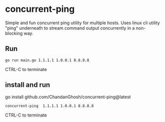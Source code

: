 # concurrent-ping
Simple and fun concurrent ping utility for multiple hosts. 
Uses linux cli utility "ping" underneath to stream command output concurrently in a non-blocking way.

## Run
```
go run main.go 1.1.1.1 1.0.0.1 8.8.8.8
```
CTRL-C to terminate

## install and run

go install github.com/ChandanGhosh/concurrent-ping@latest

```
concurrent-ping  1.1.1.1 1.0.0.1 8.8.8.8
```
CTRL-C to terminate

